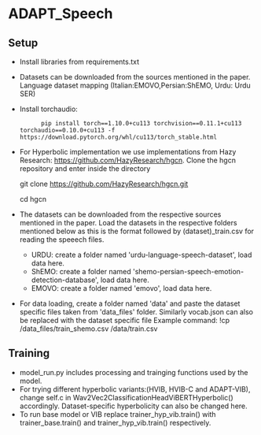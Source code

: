 # ADAPT_Speech

## Setup
- Install libraries from requirements.txt
- Datasets can be downloaded from the sources mentioned in the paper. Language dataset mapping (Italian:EMOVO,Persian:ShEMO, Urdu: Urdu SER)
- Install torchaudio:

			pip install torch==1.10.0+cu113 torchvision==0.11.1+cu113 torchaudio==0.10.0+cu113 -f https://download.pytorch.org/whl/cu113/torch_stable.html
    
 - For Hyperbolic implementation we use implementations from Hazy Research: https://github.com/HazyResearch/hgcn. Clone the hgcn repository and enter inside the directory

      git clone https://github.com/HazyResearch/hgcn.git 
      
      cd hgcn
      
- The datasets can be downloaded from the respective sources mentioned in the paper. Load the datasets in the respective folders mentioned below as this is the format followed by (dataset)_train.csv for reading the speeech files.

	- URDU: create a folder named 'urdu-language-speech-dataset', load data here.
	- ShEMO: create a folder named 'shemo-persian-speech-emotion-detection-database', load data here.
	- EMOVO: create a folder named 'emovo', load data here.
	
- For data loading, create a folder named 'data' and paste the dataset specific files taken from 'data_files' folder. Similarly vocab.json can also be replaced with the dataset specific file
Example command:	!cp /data_files/train_shemo.csv /data/train.csv

## Training
- model_run.py includes processing and trainging functions used by the model.
- For trying different hyperbolic variants:(HVIB, HVIB-C and ADAPT-VIB), change self.c in Wav2Vec2ClassificationHeadViBERTHyperbolic() accordingly. Dataset-specific hyperbolicity can also be changed here.
- To run base model or VIB replace trainer_hyp_vib.train() with trainer_base.train() and trainer_hyp_vib.train() respectively.


